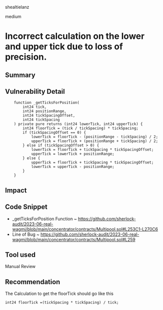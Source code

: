 shealtielanz

medium

# Incorrect calculation on the lower and upper tick due to loss of precision.

## Summary

## Vulnerability Detail
```solidity
    function _getTicksForPosition(
        int24 tick,
        int24 positionRange,
        int24 tickSpacingOffset,
        int24 tickSpacing
    ) private pure returns (int24 lowerTick, int24 upperTick) {
        int24 floorTick = (tick / tickSpacing) * tickSpacing;
        if (tickSpacingOffset == 0) {
            lowerTick = floorTick - (positionRange - tickSpacing) / 2;
            upperTick = floorTick + (positionRange + tickSpacing) / 2;
        } else if (tickSpacingOffset > 0) {
            lowerTick = floorTick + tickSpacing * tickSpacingOffset;
            upperTick = lowerTick + positionRange;
        } else {
            upperTick = floorTick + tickSpacing * tickSpacingOffset;
            lowerTick = upperTick - positionRange;
        }
    }
```
## Impact

## Code Snippet
- _getTicksForPosition Function ~ https://github.com/sherlock-audit/2023-06-real-wagmi/blob/main/concentrator/contracts/Multipool.sol#L253C1-L270C6
- Line of Bug ~ https://github.com/sherlock-audit/2023-06-real-wagmi/blob/main/concentrator/contracts/Multipool.sol#L259

## Tool used

Manual Review

## Recommendation
The Calculation to get the floorTick should go like this
```solidity
int24 floorTick =(tickSpacing * tickSpacing) / tick;
```